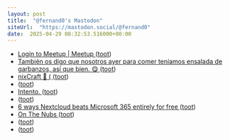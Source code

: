 ```yaml
---
layout: post
title:  "@fernand0's Mastodon"
siteUrl:  "https://mastodon.social/@fernand0"
date:  2025-04-29 08:32:53.516000+00:00
---
```

*  [Login to Meetup \| Meetup ](https://www.meetup.com/python_zgz/events/307315709) ([toot](https://mastodon.social/@fernand0/114420323025805200))
*  [También os digo que nosotros ayer para comer teníamos ensalada de garbanzos, así que bien. 😋 ](https://mastodon.social/@fernand0/114420258103982371) ([toot](https://mastodon.social/@fernand0/114420258103982371))
*  [nixCraft :penguin: ( ](https://mastodon.social/@nixCraft) ([toot](https://mastodon.social/@fernand0/114418675977873603))
*  [ ](https://social.politicaconciencia.org/@jrfern) ([toot](https://mastodon.social/@fernand0/114416974886940438))
*  [Intento. ](https://avecesunafoto.wordpress.com/2025/04/27/intento) ([toot](https://mastodon.social/@fernand0/114416710746184466))
*  [ ](https://social.politicaconciencia.org/@jrfern) ([toot](https://mastodon.social/@fernand0/114416687559337371))
*  [6 ways Nextcloud beats Microsoft 365 entirely for free ](https://www.xda-developers.com/nextcloud-beats-microsoft-365-entirely-for-free) ([toot](https://mastodon.social/@fernand0/114416687284847486))
*  [On The Nubs  ](https://onthenubs.com/) ([toot](https://mastodon.social/@fernand0/114416624630859254))
*  [ ](https://social.politicaconciencia.org/@jrfern) ([toot](https://mastodon.social/@fernand0/114416623385500421))
*  [ ](https://mastodon.social/users/fernand0/statuses/114416621984424474/activity) ([toot](https://mastodon.social/users/fernand0/statuses/114416621984424474/activity))
